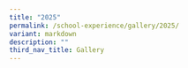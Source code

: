 ```yaml
---
title: "2025"
permalink: /school-experience/gallery/2025/
variant: markdown
description: ""
third_nav_title: Gallery
---
```

